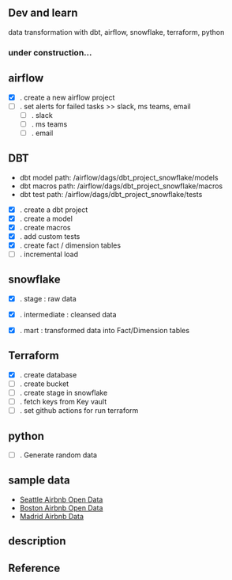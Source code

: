 ## Dev and learn
data transformation with dbt, airflow, snowflake, terraform, python
### under construction...

## airflow
- [x] . create a new airflow project
- [ ] . set alerts for failed tasks >> slack, ms teams, email
    -  [ ] . slack
    -  [ ] . ms teams
    -  [ ] . email

## DBT
- dbt model path: /airflow/dags/dbt_project_snowflake/models
- dbt macros path: /airflow/dags/dbt_project_snowflake/macros
- dbt test path: /airflow/dags/dbt_project_snowflake/tests

- [x] . create a dbt project
- [x] . create a model
- [x] . create macros
- [x] . add custom tests
- [x] . create fact / dimension tables
- [ ] . incremental load

## snowflake
- [x] . stage : raw data
- [x] . intermediate : cleansed data
- [x] . mart : transformed data into Fact/Dimension tables


## Terraform
- [x] . create database
- [ ] . create bucket
- [ ] . create stage in snowflake
- [ ] . fetch keys from Key vault
- [ ] . set github actions for run terraform

## python
- [ ] . Generate random data 

## sample data
- [Seattle Airbnb Open Data](https://www.kaggle.com/datasets/airbnb/seattle?select=reviews.csv)
- [Boston Airbnb Open Data](https://www.kaggle.com/datasets/airbnb/boston)
- [Madrid Airbnb Data](https://www.kaggle.com/datasets/rusiano/madrid-airbnb-data)

## description

## Reference
